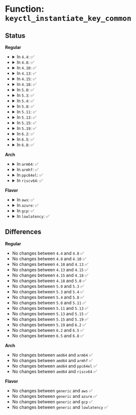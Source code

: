 # Function: <code>keyctl_instantiate_key_common</code>

## Status
<b>Regular</b>
<ul>
<li>
<details>
<summary>In <code>4.4</code>: ✅</summary>

```c
long int keyctl_instantiate_key_common(key_serial_t id, struct iov_iter *from, key_serial_t ringid);
```

**Collision:** Unique Global

**Inline:** No

**Transformation:** False

**Instances:**

```
In security/keys/keyctl.c (ffffffff81332d10)
Location: security/keys/keyctl.c:1003
Inline: False
Direct callers:
  - security/keys/keyctl.c:keyctl_instantiate_key_iov
  - security/keys/compat.c:compat_keyctl_instantiate_key_iov
```
**Symbols:**

```
ffffffff81332d10-ffffffff81332eab: keyctl_instantiate_key_common (STB_GLOBAL)
```
</details>
</li>
<li>
<details>
<summary>In <code>4.8</code>: ✅</summary>

```c
long int keyctl_instantiate_key_common(key_serial_t id, struct iov_iter *from, key_serial_t ringid);
```

**Collision:** Unique Global

**Inline:** No

**Transformation:** False

**Instances:**

```
In security/keys/keyctl.c (ffffffff81367b60)
Location: security/keys/keyctl.c:1031
Inline: False
Direct callers:
  - security/keys/keyctl.c:keyctl_instantiate_key_iov
  - security/keys/compat.c:compat_keyctl_instantiate_key_iov
```
**Symbols:**

```
ffffffff81367b60-ffffffff81367cfb: keyctl_instantiate_key_common (STB_GLOBAL)
```
</details>
</li>
<li>
<details>
<summary>In <code>4.10</code>: ✅</summary>

```c
long int keyctl_instantiate_key_common(key_serial_t id, struct iov_iter *from, key_serial_t ringid);
```

**Collision:** Unique Global

**Inline:** No

**Transformation:** False

**Instances:**

```
In security/keys/keyctl.c (ffffffff8137e380)
Location: security/keys/keyctl.c:1031
Inline: False
Direct callers:
  - security/keys/keyctl.c:keyctl_instantiate_key_iov
  - security/keys/compat.c:compat_keyctl_instantiate_key_iov
```
**Symbols:**

```
ffffffff8137e380-ffffffff8137e50b: keyctl_instantiate_key_common (STB_GLOBAL)
```
</details>
</li>
<li>
<details>
<summary>In <code>4.13</code>: ✅</summary>

```c
long int keyctl_instantiate_key_common(key_serial_t id, struct iov_iter *from, key_serial_t ringid);
```

**Collision:** Unique Global

**Inline:** No

**Transformation:** False

**Instances:**

```
In security/keys/keyctl.c (ffffffff813921a0)
Location: security/keys/keyctl.c:1036
Inline: False
Direct callers:
  - security/keys/keyctl.c:keyctl_instantiate_key_iov
  - security/keys/compat.c:compat_keyctl_instantiate_key_iov
```
**Symbols:**

```
ffffffff813921a0-ffffffff81392382: keyctl_instantiate_key_common (STB_GLOBAL)
```
</details>
</li>
<li>
<details>
<summary>In <code>4.15</code>: ✅</summary>

```c
long int keyctl_instantiate_key_common(key_serial_t id, struct iov_iter *from, key_serial_t ringid);
```

**Collision:** Unique Global

**Inline:** No

**Transformation:** False

**Instances:**

```
In security/keys/keyctl.c (ffffffff813b77f0)
Location: security/keys/keyctl.c:1040
Inline: False
Direct callers:
  - security/keys/keyctl.c:keyctl_instantiate_key_iov
  - security/keys/compat.c:compat_keyctl_instantiate_key_iov
```
**Symbols:**

```
ffffffff813b77f0-ffffffff813b79d2: keyctl_instantiate_key_common (STB_GLOBAL)
```
</details>
</li>
<li>
<details>
<summary>In <code>4.18</code>: ✅</summary>

```c
long int keyctl_instantiate_key_common(key_serial_t id, struct iov_iter *from, key_serial_t ringid);
```

**Collision:** Unique Global

**Inline:** No

**Transformation:** False

**Instances:**

```
In security/keys/keyctl.c (ffffffff813e83e0)
Location: security/keys/keyctl.c:1040
Inline: False
Direct callers:
  - security/keys/keyctl.c:keyctl_instantiate_key_iov
  - security/keys/compat.c:compat_keyctl_instantiate_key_iov
```
**Symbols:**

```
ffffffff813e83e0-ffffffff813e85ad: keyctl_instantiate_key_common (STB_GLOBAL)
```
</details>
</li>
<li>
<details>
<summary>In <code>5.0</code>: ✅</summary>

```c
long int keyctl_instantiate_key_common(key_serial_t id, struct iov_iter *from, key_serial_t ringid);
```

**Collision:** Unique Global

**Inline:** No

**Transformation:** False

**Instances:**

```
In security/keys/keyctl.c (ffffffff81402be0)
Location: security/keys/keyctl.c:1040
Inline: False
Direct callers:
  - security/keys/keyctl.c:keyctl_instantiate_key_iov
  - security/keys/compat.c:compat_keyctl_instantiate_key_iov
```
**Symbols:**

```
ffffffff81402be0-ffffffff81402daf: keyctl_instantiate_key_common (STB_GLOBAL)
```
</details>
</li>
<li>
<details>
<summary>In <code>5.3</code>: ✅</summary>

```c
long int keyctl_instantiate_key_common(key_serial_t id, struct iov_iter *from, key_serial_t ringid);
```

**Collision:** Unique Global

**Inline:** No

**Transformation:** False

**Instances:**

```
In security/keys/keyctl.c (ffffffff8142f820)
Location: security/keys/keyctl.c:1096
Inline: False
Direct callers:
  - security/keys/keyctl.c:keyctl_instantiate_key_iov
  - security/keys/compat.c:compat_keyctl_instantiate_key_iov
```
**Symbols:**

```
ffffffff8142f820-ffffffff8142f9fc: keyctl_instantiate_key_common (STB_GLOBAL)
```
</details>
</li>
<li>
<details>
<summary>In <code>5.4</code>: ✅</summary>

```c
long int keyctl_instantiate_key_common(key_serial_t id, struct iov_iter *from, key_serial_t ringid);
```

**Collision:** Unique Global

**Inline:** No

**Transformation:** False

**Instances:**

```
In security/keys/keyctl.c (ffffffff81449580)
Location: security/keys/keyctl.c:1096
Inline: False
Direct callers:
  - security/keys/keyctl.c:keyctl_instantiate_key_iov
  - security/keys/compat.c:compat_keyctl_instantiate_key_iov
```
**Symbols:**

```
ffffffff81449580-ffffffff8144975e: keyctl_instantiate_key_common (STB_GLOBAL)
```
</details>
</li>
<li>
<details>
<summary>In <code>5.8</code>: ✅</summary>

```c
long int keyctl_instantiate_key_common(key_serial_t id, struct iov_iter *from, key_serial_t ringid);
```

**Collision:** Unique Global

**Inline:** No

**Transformation:** False

**Instances:**

```
In security/keys/keyctl.c (ffffffff8149aec0)
Location: security/keys/keyctl.c:1167
Inline: False
Direct callers:
  - security/keys/keyctl.c:keyctl_instantiate_key_iov
  - security/keys/compat.c:compat_keyctl_instantiate_key_iov
```
**Symbols:**

```
ffffffff8149aec0-ffffffff8149b053: keyctl_instantiate_key_common (STB_GLOBAL)
```
</details>
</li>
<li>
<details>
<summary>In <code>5.11</code>: ✅</summary>

```c
long int keyctl_instantiate_key_common(key_serial_t id, struct iov_iter *from, key_serial_t ringid);
```

**Collision:** Unique Static

**Inline:** No

**Transformation:** False

**Instances:**

```
In security/keys/keyctl.c (ffffffff814b78b0)
Location: security/keys/keyctl.c:1167
Inline: False
Direct callers:
  - security/keys/keyctl.c:keyctl_instantiate_key_iov
```
**Symbols:**

```
ffffffff814b78b0-ffffffff814b7a43: keyctl_instantiate_key_common (STB_LOCAL)
```
</details>
</li>
<li>
<details>
<summary>In <code>5.13</code>: ✅</summary>

```c
long int keyctl_instantiate_key_common(key_serial_t id, struct iov_iter *from, key_serial_t ringid);
```

**Collision:** Unique Static

**Inline:** No

**Transformation:** False

**Instances:**

```
In security/keys/keyctl.c (ffffffff814bd720)
Location: security/keys/keyctl.c:1167
Inline: False
Direct callers:
  - security/keys/keyctl.c:keyctl_instantiate_key_iov
```
**Symbols:**

```
ffffffff814bd720-ffffffff814bd8bd: keyctl_instantiate_key_common (STB_LOCAL)
```
</details>
</li>
<li>
<details>
<summary>In <code>5.15</code>: ✅</summary>

```c
long int keyctl_instantiate_key_common(key_serial_t id, struct iov_iter *from, key_serial_t ringid);
```

**Collision:** Unique Static

**Inline:** No

**Transformation:** False

**Instances:**

```
In security/keys/keyctl.c (ffffffff81516120)
Location: security/keys/keyctl.c:1167
Inline: False
Direct callers:
  - security/keys/keyctl.c:keyctl_instantiate_key_iov
```
**Symbols:**

```
ffffffff81516120-ffffffff815162df: keyctl_instantiate_key_common (STB_LOCAL)
```
</details>
</li>
<li>
<details>
<summary>In <code>5.19</code>: ✅</summary>

```c
long int keyctl_instantiate_key_common(key_serial_t id, struct iov_iter *from, key_serial_t ringid);
```

**Collision:** Unique Static

**Inline:** No

**Transformation:** False

**Instances:**

```
In security/keys/keyctl.c (ffffffff815a89c0)
Location: security/keys/keyctl.c:1167
Inline: False
Direct callers:
  - security/keys/keyctl.c:keyctl_instantiate_key_iov
```
**Symbols:**

```
ffffffff815a89c0-ffffffff815a8b92: keyctl_instantiate_key_common (STB_LOCAL)
```
</details>
</li>
<li>
<details>
<summary>In <code>6.2</code>: ✅</summary>

```c
long int keyctl_instantiate_key_common(key_serial_t id, struct iov_iter *from, key_serial_t ringid);
```

**Collision:** Unique Static

**Inline:** No

**Transformation:** False

**Instances:**

```
In security/keys/keyctl.c (ffffffff81652b50)
Location: security/keys/keyctl.c:1167
Inline: False
Direct callers:
  - security/keys/keyctl.c:keyctl_instantiate_key_iov
```
**Symbols:**

```
ffffffff81652b50-ffffffff81652d22: keyctl_instantiate_key_common (STB_LOCAL)
```
</details>
</li>
<li>
<details>
<summary>In <code>6.5</code>: ✅</summary>

```c
long int keyctl_instantiate_key_common(key_serial_t id, struct iov_iter *from, key_serial_t ringid);
```

**Collision:** Unique Static

**Inline:** No

**Transformation:** False

**Instances:**

```
In security/keys/keyctl.c (ffffffff8168b370)
Location: security/keys/keyctl.c:1172
Inline: False
Direct callers:
  - security/keys/keyctl.c:keyctl_instantiate_key_iov
```
**Symbols:**

```
ffffffff8168b370-ffffffff8168b542: keyctl_instantiate_key_common (STB_LOCAL)
```
</details>
</li>
<li>
<details>
<summary>In <code>6.8</code>: ✅</summary>

```c
long int keyctl_instantiate_key_common(key_serial_t id, struct iov_iter *from, key_serial_t ringid);
```

**Collision:** Unique Static

**Inline:** No

**Transformation:** False

**Instances:**

```
In security/keys/keyctl.c (ffffffff816c7870)
Location: security/keys/keyctl.c:1172
Inline: False
Direct callers:
  - security/keys/keyctl.c:keyctl_instantiate_key_iov
```
**Symbols:**

```
ffffffff816c7870-ffffffff816c7a42: keyctl_instantiate_key_common (STB_LOCAL)
```
</details>
</li>
</ul>
<b>Arch</b>
<ul>
<li>
<details>
<summary>In <code>arm64</code>: ✅</summary>

```c
long int keyctl_instantiate_key_common(key_serial_t id, struct iov_iter *from, key_serial_t ringid);
```

**Collision:** Unique Global

**Inline:** No

**Transformation:** False

**Instances:**

```
In security/keys/keyctl.c (ffff8000105331d8)
Location: security/keys/keyctl.c:1096
Inline: False
Direct callers:
  - security/keys/keyctl.c:keyctl_instantiate_key_iov
  - security/keys/compat.c:compat_keyctl_instantiate_key_iov
```
**Symbols:**

```
ffff8000105331d8-ffff8000105333c4: keyctl_instantiate_key_common (STB_GLOBAL)
```
</details>
</li>
<li>
<details>
<summary>In <code>armhf</code>: ✅</summary>

```c
long int keyctl_instantiate_key_common(key_serial_t id, struct iov_iter *from, key_serial_t ringid);
```

**Collision:** Unique Global

**Inline:** No

**Transformation:** False

**Instances:**

```
In security/keys/keyctl.c (c06eaa68)
Location: security/keys/keyctl.c:1096
Inline: False
Direct callers:
  - security/keys/keyctl.c:keyctl_instantiate_key_iov
```
**Symbols:**

```
c06eaa68-c06eac3c: keyctl_instantiate_key_common (STB_GLOBAL)
```
</details>
</li>
<li>
<details>
<summary>In <code>ppc64el</code>: ✅</summary>

```c
long int keyctl_instantiate_key_common(key_serial_t id, struct iov_iter *from, key_serial_t ringid);
```

**Collision:** Unique Global

**Inline:** No

**Transformation:** False

**Instances:**

```
In security/keys/keyctl.c (c000000000680dd0)
Location: security/keys/keyctl.c:1096
Inline: False
Direct callers:
  - security/keys/keyctl.c:keyctl_instantiate_key_iov
  - security/keys/compat.c:compat_keyctl_instantiate_key_iov
```
**Symbols:**

```
c000000000680dd0-c000000000681068: keyctl_instantiate_key_common (STB_GLOBAL)
```
</details>
</li>
<li>
<details>
<summary>In <code>riscv64</code>: ✅</summary>

```c
long int keyctl_instantiate_key_common(key_serial_t id, struct iov_iter *from, key_serial_t ringid);
```

**Collision:** Unique Global

**Inline:** No

**Transformation:** False

**Instances:**

```
In security/keys/keyctl.c (ffffffe00039386c)
Location: security/keys/keyctl.c:1096
Inline: False
Direct callers:
  - security/keys/keyctl.c:keyctl_instantiate_key_iov
```
**Symbols:**

```
ffffffe00039386c-ffffffe0003939ca: keyctl_instantiate_key_common (STB_GLOBAL)
```
</details>
</li>
</ul>
<b>Flavor</b>
<ul>
<li>
<details>
<summary>In <code>aws</code>: ✅</summary>

```c
long int keyctl_instantiate_key_common(key_serial_t id, struct iov_iter *from, key_serial_t ringid);
```

**Collision:** Unique Global

**Inline:** No

**Transformation:** False

**Instances:**

```
In security/keys/keyctl.c (ffffffff81441b60)
Location: security/keys/keyctl.c:1096
Inline: False
Direct callers:
  - security/keys/keyctl.c:keyctl_instantiate_key_iov
  - security/keys/compat.c:compat_keyctl_instantiate_key_iov
```
**Symbols:**

```
ffffffff81441b60-ffffffff81441d3e: keyctl_instantiate_key_common (STB_GLOBAL)
```
</details>
</li>
<li>
<details>
<summary>In <code>azure</code>: ✅</summary>

```c
long int keyctl_instantiate_key_common(key_serial_t id, struct iov_iter *from, key_serial_t ringid);
```

**Collision:** Unique Global

**Inline:** No

**Transformation:** False

**Instances:**

```
In security/keys/keyctl.c (ffffffff814325d0)
Location: security/keys/keyctl.c:1096
Inline: False
Direct callers:
  - security/keys/keyctl.c:keyctl_instantiate_key_iov
  - security/keys/compat.c:compat_keyctl_instantiate_key_iov
```
**Symbols:**

```
ffffffff814325d0-ffffffff814327ae: keyctl_instantiate_key_common (STB_GLOBAL)
```
</details>
</li>
<li>
<details>
<summary>In <code>gcp</code>: ✅</summary>

```c
long int keyctl_instantiate_key_common(key_serial_t id, struct iov_iter *from, key_serial_t ringid);
```

**Collision:** Unique Global

**Inline:** No

**Transformation:** False

**Instances:**

```
In security/keys/keyctl.c (ffffffff8143dd00)
Location: security/keys/keyctl.c:1096
Inline: False
Direct callers:
  - security/keys/keyctl.c:keyctl_instantiate_key_iov
  - security/keys/compat.c:compat_keyctl_instantiate_key_iov
```
**Symbols:**

```
ffffffff8143dd00-ffffffff8143dede: keyctl_instantiate_key_common (STB_GLOBAL)
```
</details>
</li>
<li>
<details>
<summary>In <code>lowlatency</code>: ✅</summary>

```c
long int keyctl_instantiate_key_common(key_serial_t id, struct iov_iter *from, key_serial_t ringid);
```

**Collision:** Unique Global

**Inline:** No

**Transformation:** False

**Instances:**

```
In security/keys/keyctl.c (ffffffff81454e80)
Location: security/keys/keyctl.c:1096
Inline: False
Direct callers:
  - security/keys/keyctl.c:keyctl_instantiate_key_iov
  - security/keys/compat.c:compat_keyctl_instantiate_key_iov
```
**Symbols:**

```
ffffffff81454e80-ffffffff8145505e: keyctl_instantiate_key_common (STB_GLOBAL)
```
</details>
</li>
</ul>

## Differences
<b>Regular</b>
<ul>
<li>
No changes between <code>4.4</code> and <code>4.8</code> ✅
</li>
<li>
No changes between <code>4.8</code> and <code>4.10</code> ✅
</li>
<li>
No changes between <code>4.10</code> and <code>4.13</code> ✅
</li>
<li>
No changes between <code>4.13</code> and <code>4.15</code> ✅
</li>
<li>
No changes between <code>4.15</code> and <code>4.18</code> ✅
</li>
<li>
No changes between <code>4.18</code> and <code>5.0</code> ✅
</li>
<li>
No changes between <code>5.0</code> and <code>5.3</code> ✅
</li>
<li>
No changes between <code>5.3</code> and <code>5.4</code> ✅
</li>
<li>
No changes between <code>5.4</code> and <code>5.8</code> ✅
</li>
<li>
No changes between <code>5.8</code> and <code>5.11</code> ✅
</li>
<li>
No changes between <code>5.11</code> and <code>5.13</code> ✅
</li>
<li>
No changes between <code>5.13</code> and <code>5.15</code> ✅
</li>
<li>
No changes between <code>5.15</code> and <code>5.19</code> ✅
</li>
<li>
No changes between <code>5.19</code> and <code>6.2</code> ✅
</li>
<li>
No changes between <code>6.2</code> and <code>6.5</code> ✅
</li>
<li>
No changes between <code>6.5</code> and <code>6.8</code> ✅
</li>
</ul>
<b>Arch</b>
<ul>
<li>
No changes between <code>amd64</code> and <code>arm64</code> ✅
</li>
<li>
No changes between <code>amd64</code> and <code>armhf</code> ✅
</li>
<li>
No changes between <code>amd64</code> and <code>ppc64el</code> ✅
</li>
<li>
No changes between <code>amd64</code> and <code>riscv64</code> ✅
</li>
</ul>
<b>Flavor</b>
<ul>
<li>
No changes between <code>generic</code> and <code>aws</code> ✅
</li>
<li>
No changes between <code>generic</code> and <code>azure</code> ✅
</li>
<li>
No changes between <code>generic</code> and <code>gcp</code> ✅
</li>
<li>
No changes between <code>generic</code> and <code>lowlatency</code> ✅
</li>
</ul>
